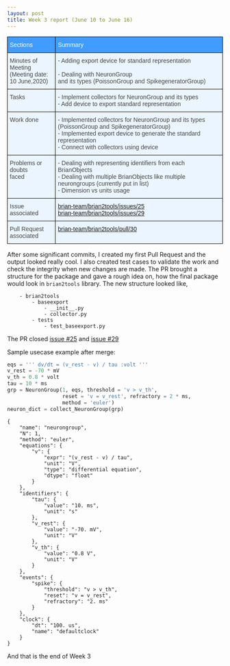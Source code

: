 ```yaml
---
layout: post
title: Week 3 report (June 10 to June 16)
---
```


<style type="text/css">
.tg  {border-collapse:collapse;border-color:#9ABAD9;border-spacing:0;}
.tg td{background-color:#EBF5FF;border-color:#9ABAD9;border-style:solid;border-width:1px;color:#444;
  font-family:Arial, sans-serif;font-size:14px;overflow:hidden;padding:10px 5px;word-break:normal;}
.tg th{background-color:#409cff;border-color:#9ABAD9;border-style:solid;border-width:1px;color:#fff;
  font-family:Arial, sans-serif;font-size:14px;font-weight:normal;overflow:hidden;padding:10px 5px;word-break:normal;}
.tg .tg-73oq{border-color:#000000;text-align:left;vertical-align:top}
</style>
<table class="tg">
<thead>
  <tr>
    <th class="tg-73oq">Sections</th>
    <th class="tg-73oq">Summary</th>
  </tr>
</thead>
<tbody>
  <tr>
    <td class="tg-73oq">Minutes of Meeting<br>(Meeting date: <br>10 June,2020)</td>
    <td class="tg-73oq"><span style="font-weight:400;font-style:normal;text-decoration:none">- Adding export device for</span><span style="font-weight:400;font-style:normal;text-decoration:none"> standard representation</span><br><br><span style="font-weight:400;font-style:normal;text-decoration:none">- Dealing with NeuronGroup</span><br><span style="font-weight:400;font-style:normal;text-decoration:none">and its types  (PoissonGroup and SpikegeneratorGroup)</span><br></td>
  </tr>
  <tr>
    <td class="tg-73oq">Tasks</td>
    <td class="tg-73oq"><span style="font-weight:400;font-style:normal;text-decoration:none">- Implement collectors for NeuronGroup and its types </span><br><span style="font-weight:400;font-style:normal;text-decoration:none">- Add device to export standard representation</span></td>
  </tr>
  <tr>
    <td class="tg-73oq">Work done</td>
    <td class="tg-73oq"><span style="font-weight:400;font-style:normal;text-decoration:none">- Implemented collectors for NeuronGroup and its types</span><br><span style="font-weight:400;font-style:normal;text-decoration:none">(PoissonGroup and SpikegeneratorGroup)</span><br><span style="font-weight:400;font-style:normal;text-decoration:none">- Implemented export device to generate the standard representation</span><br><span style="font-weight:400;font-style:normal;text-decoration:none">- Connect with collectors using device</span><br></td>
  </tr>
  <tr>
    <td class="tg-73oq">Problems or doubts<br>faced<br></td>
    <td class="tg-73oq"><span style="font-weight:400;font-style:normal;text-decoration:none">- Dealing with representing identifiers from each BrianObjects</span><br><span style="font-weight:400;font-style:normal;text-decoration:none">- Dealing with multiple BrianObjects like multiple neurongroups (currently put in list)</span><br><span style="font-weight:400;font-style:normal;text-decoration:none">- Dimension vs units usage</span></td>
  </tr>
  <tr>
    <td class="tg-73oq">Issue associated</td>
    <td class="tg-73oq"><a href="https://github.com/brian-team/brian2tools/issues/25">brian-team/brian2tools/issues/25</a>
    <br><a href="https://github.com/brian-team/brian2tools/issues/29">brian-team/brian2tools/issues/29</a></td>
  </tr>
  <tr>
    <td class="tg-73oq">Pull Request<br>associated</td>
    <td class="tg-73oq"><a href="https://github.com/brian-team/brian2tools/pull/30">brian-team/brian2tools/pull/30</a></td>
  </tr>
</tbody>
</table>

After some significant commits, I created my first Pull Request and the output looked really cool.
I also created test cases to validate the work and check the integrity when new changes are made. The PR
brought a structure for the package and gave a rough idea on, how the final package would look in
`brian2tools` library.
The new structure looked like,
```
    - brian2tools
        - baseexport
            - __init__.py
            - collector.py
        - tests
            - test_baseexport.py
```

The PR closed [issue #25](https://github.com/brian-team/brian2tools/issues/25) and
[issue #29](https://github.com/brian-team/brian2tools/issues/29)

Sample usecase example after merge:

```python
eqs = ''' dv/dt = (v_rest - v) / tau :volt '''
v_rest = -70 * mV
v_th = 0.8 * volt
tau = 10 * ms
grp = NeuronGroup(1, eqs, threshold = 'v > v_th',
                  reset = 'v = v_rest', refractory = 2 * ms,
                  method = 'euler')
neuron_dict = collect_NeuronGroup(grp)
```
```
{
    "name": "neurongroup",
    "N": 1,
    "method": "euler",
    "equations": {
        "v": {
            "expr": "(v_rest - v) / tau",
            "unit": "V",
            "type": "differential equation",
            "dtype": "float"
        }
    },
    "identifiers": {
        "tau": {
            "value": "10. ms",
            "unit": "s"
        },
        "v_rest": {
            "value": "-70. mV",
            "unit": "V"
        },
        "v_th": {
            "value": "0.8 V",
            "unit": "V"
        }
    },
    "events": {
        "spike": {
            "threshold": "v > v_th",
            "reset": "v = v_rest",
            "refractory": "2. ms"
        }
    },
    "clock": {
        "dt": "100. us",
        "name": "defaultclock"
    }
}
```
And that is the end of Week 3
